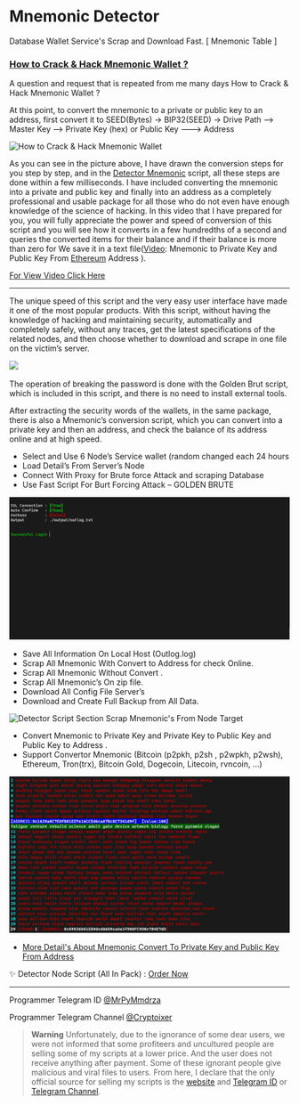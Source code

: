 # Mnemonic Detector
Database Wallet Service's Scrap and Download Fast. [ Mnemonic Table ]

### [How to Crack & Hack Mnemonic Wallet ?](https://mmdrza.com/how-to-crack-hack-mnemonic-wallet/ 'How to Crack & Hack Mnemonic Wallet ?')

A question and request that is repeated from me many days How to Crack & Hack Mnemonic Wallet ?

At this point, to convert the mnemonic to a private or public key to an address, first convert it to SEED(Bytes) -> BIP32(SEED) -> Drive Path --> Master Key --> Private Key (hex) or Public Key ---> Address

![How to Crack & Hack Mnemonic Wallet ](https://mmdrza.com/wp-content/uploads/2022/09/ConvertMnemonicToseedToPrivate.jpg 'How to Crack & Hack Mnemonic Wallet ')

As you can see in the picture above, I have drawn the conversion steps for you step by step, and in the [Detector Mnemonic](https://mmdrza.com/product/detector-node-v1-pro/) script, all these steps are done within a few milliseconds.
I have included converting the mnemonic into a private and public key and finally into an address as a completely professional and usable package for all those who do not even have enough knowledge of the science of hacking. In this video that I have prepared for you, you will fully appreciate the power and speed of conversion of this script and you will see how it converts in a few hundredths of a second and queries the converted items for their balance and if their balance is more than zero for We save it in a text file([Video](https://videopress.com/v/DCDltONK): Mnemonic to Private Key and Public Key From [Ethereum](https://mmdrza.com/category/cryptocurrency/ethereum/) Address ).

[For View Video Click Here](https://videopress.com/v/DCDltONK)

---
The unique speed of this script and the very easy user interface have made it one of the most popular products. With this script, without having the knowledge of hacking and maintaining security, automatically and completely safely, without any traces, get the latest specifications of the related nodes, and then choose whether to download and scrape in one file on the victim’s server.

![](https://mmdrza.com/wp-content/uploads/2022/09/detectorMnemonicNode.jpg)

The operation of breaking the password is done with the Golden Brut script, which is included in this script, and there is no need to install external tools.

After extracting the security words of the wallets, in the same package, there is also a Mnemonic’s conversion script, which you can convert into a private key and then an address, and check the balance of its address online and at high speed.

- Select and Use 6 Node’s Service wallet (random changed each 24 hours
- Load Detail’s From Server’s Node
- Connect With Proxy for Brute force Attack and scraping Database
- Use Fast Script For Burt Forcing Attack – GOLDEN BRUTE

![Detector Script Section SSH Login For Node](https://raw.githubusercontent.com/Pymmdrza/MnemonicDetector/mainx/sshLoginOK.gif)

- Save All Information On Local Host (Outlog.log)
- Scrap All Mnemonic With Convert to Address for check Online.
- Scrap All Mnemonic Without Convert .
- Scrap All Mnemonic’s On zip file.
- Download All Config File Server’s
- Download and Create Full Backup from All Data.

![Detector Script Section Scrap Mnemonic's From Node Target](https://raw.githubusercontent.com/Pymmdrza/MnemonicDetector/mainx/RecordMnemonic.gif)

- Convert Mnemonic to Private Key and Private Key to Public Key and Public Key to Address .
- Support Convertor Mnemonic (Bitcoin (p2pkh, p2sh , p2wpkh, p2wsh), Ethereum, Tron(trx), Bitcoin Gold, Dogecoin, Litecoin, rvncoin, …)

![Detector Script Section Convert Mnemonic To Private Key and Public Key From Address](https://raw.githubusercontent.com/Pymmdrza/MnemonicDetector/mainx/mnemonic2key.gif 'Convert Mnemonic To Private Key and Public Key From Address')

- [More Detail's About Mnemonic Convert To Private Key and Public Key From Address](https://mmdrza.com/how-to-crack-hack-mnemonic-wallet/)

✨ Detector Node Script (All In Pack) : [Order Now](https://mmdrza.com/product/detector-node-v1-pro/) 


---

Programmer Telegram ID [@MrPyMmdrza](https://t.me/MrPyMmdrza)

Programmer Telegram Channel [@Cryptoixer](https://t.me/Cryptoixer)

> **Warning**
> Unfortunately, due to the ignorance of some dear users, we were not informed that some profiteers and uncultured people are selling some of my scripts at a lower price. And the user does not receive anything after payment. Some of these ignorant people give malicious and viral files to users. From here, I declare that the only official source for selling my scripts is the [website](https://mmdrza.com) and [Telegram ID](https://t.me/MrPyMmdrza) or [Telegram Channel](https://t.me/Cryptoixer).
